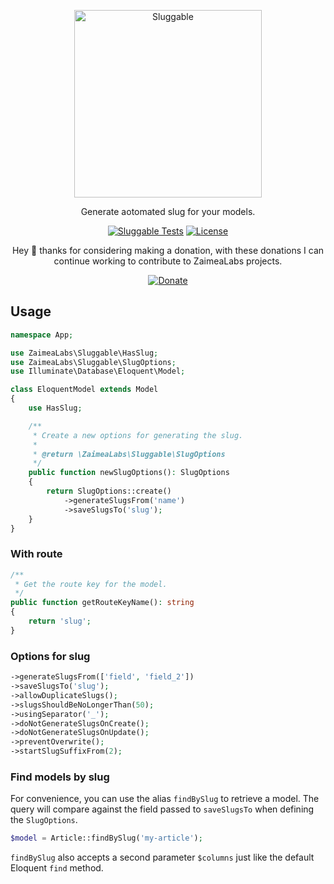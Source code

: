<p align="center">
  <a href="https://zaimea.com/" target="_blank">
    <img src=".github/sluggable.svg" alt="Sluggable" width="300">
  </a>
</p>
<p align="center">
  Generate aotomated slug for your models.
<p>
<p align="center">
    <a href="https://github.com/zaimealabs/sluggable/actions/workflows/sluggable-tests.yml"><img src="https://github.com/zaimealabs/sluggable/actions/workflows/sluggable-tests.yml/badge.svg" alt="Sluggable Tests"></a>
    <a href="https://github.com/zaimealabs/sluggable/blob/main/LICENSE"><img src="https://img.shields.io/badge/License-Mit-brightgreen.svg" alt="License"></a>
</p>
<div align="center">
  Hey 👋 thanks for considering making a donation, with these donations I can continue working to contribute to ZaimeaLabs projects.
  
  [![Donate](https://img.shields.io/badge/Via_PayPal-blue)](https://www.paypal.com/donate/?hosted_button_id=V6YPST5PUAUKS)
</div>

## Usage

```php 
namespace App;

use ZaimeaLabs\Sluggable\HasSlug;
use ZaimeaLabs\Sluggable\SlugOptions;
use Illuminate\Database\Eloquent\Model;

class EloquentModel extends Model
{
    use HasSlug;

    /**
     * Create a new options for generating the slug.
     *
     * @return \ZaimeaLabs\Sluggable\SlugOptions
     */
    public function newSlugOptions(): SlugOptions
    {
        return SlugOptions::create()
            ->generateSlugsFrom('name')
            ->saveSlugsTo('slug');
    }
}
```

### With route
```php
/**
 * Get the route key for the model.
 */
public function getRouteKeyName(): string
{
    return 'slug';
}
```

### Options for slug
```php
->generateSlugsFrom(['field', 'field_2'])
->saveSlugsTo('slug');
->allowDuplicateSlugs();
->slugsShouldBeNoLongerThan(50);
->usingSeparator('_');
->doNotGenerateSlugsOnCreate();
->doNotGenerateSlugsOnUpdate();
->preventOverwrite();
->startSlugSuffixFrom(2);
```

### Find models by slug

For convenience, you can use the alias `findBySlug` to retrieve a model. The query will compare against the field passed to `saveSlugsTo` when defining the `SlugOptions`.

```php
$model = Article::findBySlug('my-article');
```

`findBySlug` also accepts a second parameter `$columns` just like the default Eloquent `find` method.

